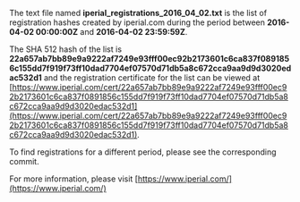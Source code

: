 The text file named **iperial_registrations_2016_04_02.txt** is the list of registration hashes created by iperial.com during the period between **2016-04-02 00:00:00Z** and **2016-04-02 23:59:59Z**.

The SHA 512 hash of the list is **22a657ab7bb89e9a9222af7249e93fff00ec92b2173601c6ca837f0891856c155dd7f919f73ff10dad7704ef07570d71db5a8c672cca9aa9d9d3020edac532d1** and the registration certificate for the list can be viewed at [https://www.iperial.com/cert/22a657ab7bb89e9a9222af7249e93fff00ec92b2173601c6ca837f0891856c155dd7f919f73ff10dad7704ef07570d71db5a8c672cca9aa9d9d3020edac532d1](https://www.iperial.com/cert/22a657ab7bb89e9a9222af7249e93fff00ec92b2173601c6ca837f0891856c155dd7f919f73ff10dad7704ef07570d71db5a8c672cca9aa9d9d3020edac532d1).

To find registrations for a different period, please see the corresponding commit.

For more information, please visit [https://www.iperial.com/](https://www.iperial.com/)
